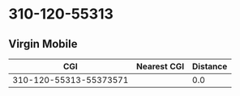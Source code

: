 # 310-120-55313
## Virgin Mobile


| CGI | Nearest CGI | Distance |
|-----|-------------|----------|
| 310-120-55313-55373571 |  | 0.0 |
